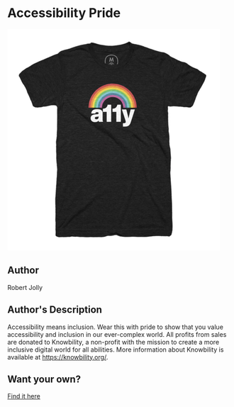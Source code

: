 # Accessibility Pride

<img src="accessibility-pride.png" />

## Author

Robert Jolly

## Author's Description

Accessibility means inclusion. Wear this with pride to show that you value accessibility and inclusion in our ever-complex world. All profits from sales are donated to Knowbility, a non-profit with the mission to create a more inclusive digital world for all abilities. More information about Knowbility is available at https://knowbility.org/.

## Want your own?

<a href="https://cottonbureau.com/products/accessibility-pride" alt="Buy Now">Find it here</a>
